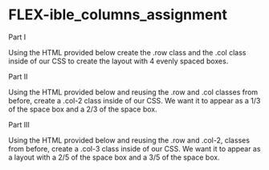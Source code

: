 # FLEX-ible_columns_assignment
Part I

Using the HTML provided below create the .row class and the .col class inside of our CSS to create the layout with 4 evenly spaced boxes.

Part II

Using the HTML provided below and reusing the .row and .col classes from before, create a .col-2 class inside of our CSS. We want it to appear as a 1/3 of the space box and a 2/3 of the space box.

Part III

Using the HTML provided below and reusing the .row and .col-2, classes from before, create a .col-3 class inside of our CSS. We want it to appear as a layout with a 2/5 of the space box and a 3/5 of the space box.
